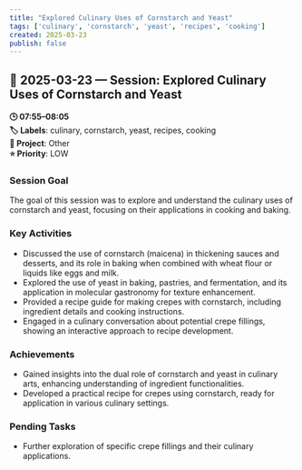 ```yaml
---
title: "Explored Culinary Uses of Cornstarch and Yeast"
tags: ['culinary', 'cornstarch', 'yeast', 'recipes', 'cooking']
created: 2025-03-23
publish: false
---
```


## 📅 2025-03-23 — Session: Explored Culinary Uses of Cornstarch and Yeast

**🕒 07:55–08:05**  
**🏷️ Labels**: culinary, cornstarch, yeast, recipes, cooking  
**📂 Project**: Other  
**⭐ Priority**: LOW  


### Session Goal
The goal of this session was to explore and understand the culinary uses of cornstarch and yeast, focusing on their applications in cooking and baking.

### Key Activities
- Discussed the use of cornstarch (maicena) in thickening sauces and desserts, and its role in baking when combined with wheat flour or liquids like eggs and milk.
- Explored the use of yeast in baking, pastries, and fermentation, and its application in molecular gastronomy for texture enhancement.
- Provided a recipe guide for making crepes with cornstarch, including ingredient details and cooking instructions.
- Engaged in a culinary conversation about potential crepe fillings, showing an interactive approach to recipe development.

### Achievements
- Gained insights into the dual role of cornstarch and yeast in culinary arts, enhancing understanding of ingredient functionalities.
- Developed a practical recipe for crepes using cornstarch, ready for application in various culinary settings.

### Pending Tasks
- Further exploration of specific crepe fillings and their culinary applications.
